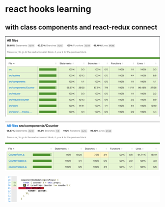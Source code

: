 # react hooks learning

## with class components and react-redux connect

![100% coverage](c_coverage.png)

![100% coverage](cc_coverage.png)

![100% coverage](ccc_coverage.png)
